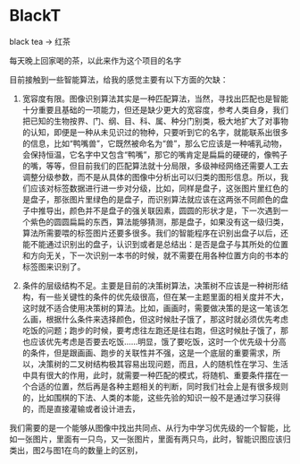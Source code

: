 # BlackT
black tea -> 红茶  

每天晚上回家喝的茶，以此来作为这个项目的名字  

目前接触到一些智能算法，给我的感觉主要有以下方面的欠缺：

1. 宽容度有限。图像识别算法其实是一种匹配算法，当然，寻找出匹配也是智能十分重要且基础的一项能力，但还是缺少更大的宽容度，参考人类自身，我们把已知的生物按界、门、纲、目、科、属、种分门别类，极大地扩大了对事物的认知，即便是一种从未见识过的物种，只要听到它的名字，就能联系出很多的信息，比如“鸭嘴兽”，它既然被命名为“兽”，那么它应该是一种哺乳动物，会保持恒温，它名字中又包含“鸭嘴”，那它的嘴肯定是扁扁的硬硬的，像鸭子的嘴，等等，但目前我们的匹配算法就十分局限，多级神经网络还需要人工去调整分级参数，而不是从具体的图像中分析出可以归类的图形信息。所以，我们应该对标签数据进行进一步对分级，比如，同样是盘子，这张图片里红色的是盘子，那张图片里绿色的是盘子，而识别算法就应该在这两张不同颜色的盘子中推导出，颜色并不是盘子的强关联因素，圆圆的形状才是，下一次遇到一个紫色的圆圆扁扁的东西，算法能够猜测，那是盘子，如果没有这一级归类，算法所需要喂的标签图片还要多很多。我们的智能程序在识别出盘子以后，还能不能通过识别出的盘子，认识到或者是总结出：是否是盘子与其所处的位置和方向无关，下一次识别一本书的时候，就不需要在用各种位置方向的书本的标签图来识别了。

2. 条件的层级结构不足。主要是目前的决策树算法，决策树不应该是一种树形结构，有一些关键性的条件的优先级很高，但在某一主题里面的相关度并不大，这时就不适合使用决策树的算法。比如，画画时，需要做决策的是这一笔该怎么画，根据什么条件来选择颜色，但这时候肚子饿了，那这时就必须优先考虑吃饭的问题；跑步的时候，要考虑往左跑还是往右跑，但这时候肚子饿了，那也应该优先考虑是否要去吃饭……明显，饿了要吃饭，这时一个优先级十分高的条件，但是跟画画、跑步的关联性并不强，这是一个底层的重要需求，所以，决策树的二叉树结构极其容易出现问题，而且，人的随机性在学习、生活中具有很大的作用，此时，就需要一种匹配的模式，将随机、重要条件摆在一个合适的位置，然后再是各种主题相关的判断，同时我们社会上是有很多规则的，比如围棋的下法、人类的本能，这些先验的知识一般不是通过学习获得的，而是直接灌输或者设计进去，

我们需要的是一个能够从图像中找出共同点、从行为中学习优先级的一个智能，比如一张图片，里面有一只鸟，又一张图片，里面有两只鸟，此时，智能识图应该归类出，图2与图1在鸟的数量上的区别，
